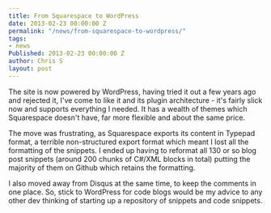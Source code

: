 ```yaml
---
title: From Squarespace to WordPress
date: 2013-02-23 00:00:00 Z
permalink: "/news/from-squarespace-to-wordpress/"
tags:
- news
Published: 2013-02-23 00:00:00 Z
author: Chris S
layout: post
---
```


The site is now powered by WordPress, having tried it out a few years ago and rejected it, I've come to like it and its plugin architecture - it's fairly slick now and supports everything I needed. It has a wealth of themes which Squarespace doesn't have, far more flexible and about the same price.

The move was frustrating, as Squarespace exports its content in Typepad format, a terrible non-structured export format which meant I lost all the formatting of the snippets. I ended up having to reformat all 130 or so blog post snippets (around 200 chunks of C#/XML blocks in total) putting the majority of them on Github which retains the formatting.

I also moved away from Disqus at the same time, to keep the comments in one place. So, stick to WordPress for code blogs would be my advice to any other dev thinking of starting up a repository of snippets and code snippets.